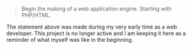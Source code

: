 > Begin the making of a web application engine. Starting with PHP/HTML.

The statement above was made during my very early time as a web developer. This project is no longer active and I am keeping it here as a reminder of what myself was like in the beginning.
